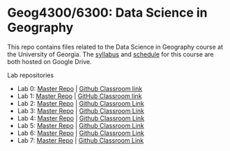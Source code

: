 # Geog4300/6300: Data Science in Geography 

This repo contains files related to the Data Science in Geography course at the University of Georgia. The [syllabus](https://drive.google.com/open?id=1huHQle5c8uYEtV1-jKhwPXDPZShgu9h1tUzeNZ7xDyA) and [schedule](https://docs.google.com/spreadsheets/d/1kkK6xVx-wwIya_0yzGHPzkEqEGFJWAxO41vaOcfqs4Y/edit?usp=sharing) for this course are both hosted on Google Drive.

Lab repositories
* Lab 0: [Master Repo](https://github.com/jshannon75/geog4300_lab0) | [Github Classroom link](https://classroom.github.com/a/kNZ0H28t)
* Lab 1: [Master Repo](https://github.com/jshannon75/geog4300_lab1) | [GitHub Classroom link](https://classroom.github.com/a/8C0gwTbe)
* Lab 2: [Master Repo](https://github.com/jshannon75/geog4300_lab2) | [Github Classroom Link](https://classroom.github.com/a/WPW1l8Fv)
* Lab 3: [Master Repo](https://github.com/jshannon75/geog4300_lab3) | [Github Classroom Link](https://classroom.github.com/a/UHfAwojd)
* Lab 4: [Master Repo](https://github.com/jshannon75/geog4300_lab4) | [Github Classroom Link](https://classroom.github.com/a/AK3sRlkR)
* Lab 5: [Master Repo](https://github.com/jshannon75/geog4300_lab5) | [Github Classroom Link](https://classroom.github.com/a/sxLXRTt5)
* Lab 6: [Master Repo](https://github.com/jshannon75/geog4300_lab6) | [Github Classroom Link](https://classroom.github.com/a/zRcdwwfX)
* Lab 7: [Master Repo](https://github.com/jshannon75/geog4300_lab7) | [Github Classroom Link](https://classroom.github.com/a/bPuGv2FA)
